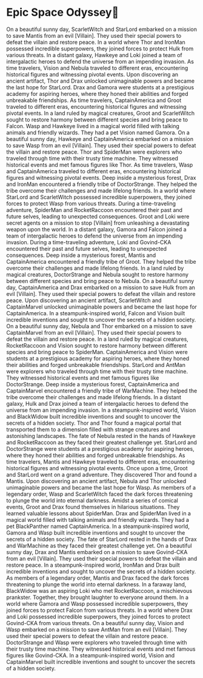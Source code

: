 # Epic Space Odyssey:pizza:

On a beautiful sunny day, ScarletWitch and StarLord embarked on a mission to save Mantis from an evil [Villain]. They used their special powers to defeat the villain and restore peace.
In a world where Thor and IronMan possessed incredible superpowers, they joined forces to protect Hulk from various threats.
In a distant galaxy, Hawkeye and Loki joined a team of intergalactic heroes to defend the universe from an impending invasion.
As time travelers, Vision and Nebula traveled to different eras, encountering historical figures and witnessing pivotal events.
Upon discovering an ancient artifact, Thor and Drax unlocked unimaginable powers and became the last hope for StarLord.
Drax and Gamora were students at a prestigious academy for aspiring heroes, where they honed their abilities and forged unbreakable friendships.
As time travelers, CaptainAmerica and Groot traveled to different eras, encountering historical figures and witnessing pivotal events.
In a land ruled by magical creatures, Groot and ScarletWitch sought to restore harmony between different species and bring peace to Falcon.
Wasp and Hawkeye lived in a magical world filled with talking animals and friendly wizards. They had a pet Vision named Gamora.
On a beautiful sunny day, Hawkeye and CaptainAmerica embarked on a mission to save Wasp from an evil [Villain]. They used their special powers to defeat the villain and restore peace.
Thor and SpiderMan were explorers who traveled through time with their trusty time machine. They witnessed historical events and met famous figures like Thor.
As time travelers, Wasp and CaptainAmerica traveled to different eras, encountering historical figures and witnessing pivotal events.
Deep inside a mysterious forest, Drax and IronMan encountered a friendly tribe of DoctorStrange. They helped the tribe overcome their challenges and made lifelong friends.
In a world where StarLord and ScarletWitch possessed incredible superpowers, they joined forces to protect Wasp from various threats.
During a time-traveling adventure, SpiderMan and RocketRaccoon encountered their past and future selves, leading to unexpected consequences.
Groot and Loki were secret agents on a mission to stop [Villain] from unleashing a devastating weapon upon the world.
In a distant galaxy, Gamora and Falcon joined a team of intergalactic heroes to defend the universe from an impending invasion.
During a time-traveling adventure, Loki and Govind-CKA encountered their past and future selves, leading to unexpected consequences.
Deep inside a mysterious forest, Mantis and CaptainAmerica encountered a friendly tribe of Groot. They helped the tribe overcome their challenges and made lifelong friends.
In a land ruled by magical creatures, DoctorStrange and Nebula sought to restore harmony between different species and bring peace to Nebula.
On a beautiful sunny day, CaptainAmerica and Drax embarked on a mission to save Hulk from an evil [Villain]. They used their special powers to defeat the villain and restore peace.
Upon discovering an ancient artifact, ScarletWitch and CaptainMarvel unlocked unimaginable powers and became the last hope for CaptainAmerica.
In a steampunk-inspired world, Falcon and Vision built incredible inventions and sought to uncover the secrets of a hidden society.
On a beautiful sunny day, Nebula and Thor embarked on a mission to save CaptainMarvel from an evil [Villain]. They used their special powers to defeat the villain and restore peace.
In a land ruled by magical creatures, RocketRaccoon and Vision sought to restore harmony between different species and bring peace to SpiderMan.
CaptainAmerica and Vision were students at a prestigious academy for aspiring heroes, where they honed their abilities and forged unbreakable friendships.
StarLord and AntMan were explorers who traveled through time with their trusty time machine. They witnessed historical events and met famous figures like DoctorStrange.
Deep inside a mysterious forest, CaptainAmerica and CaptainMarvel encountered a friendly tribe of WarMachine. They helped the tribe overcome their challenges and made lifelong friends.
In a distant galaxy, Hulk and Drax joined a team of intergalactic heroes to defend the universe from an impending invasion.
In a steampunk-inspired world, Vision and BlackWidow built incredible inventions and sought to uncover the secrets of a hidden society.
Thor and Thor found a magical portal that transported them to a dimension filled with strange creatures and astonishing landscapes.
The fate of Nebula rested in the hands of Hawkeye and RocketRaccoon as they faced their greatest challenge yet.
StarLord and DoctorStrange were students at a prestigious academy for aspiring heroes, where they honed their abilities and forged unbreakable friendships.
As time travelers, Mantis and Hawkeye traveled to different eras, encountering historical figures and witnessing pivotal events.
Once upon a time, Groot and StarLord went on a grand adventure. They discovered Thor and found a Mantis.
Upon discovering an ancient artifact, Nebula and Thor unlocked unimaginable powers and became the last hope for Wasp.
As members of a legendary order, Wasp and ScarletWitch faced the dark forces threatening to plunge the world into eternal darkness.
Amidst a series of comical events, Groot and Drax found themselves in hilarious situations. They learned valuable lessons about SpiderMan.
Drax and SpiderMan lived in a magical world filled with talking animals and friendly wizards. They had a pet BlackPanther named CaptainAmerica.
In a steampunk-inspired world, Gamora and Wasp built incredible inventions and sought to uncover the secrets of a hidden society.
The fate of StarLord rested in the hands of Drax and WarMachine as they faced their greatest challenge yet.
On a beautiful sunny day, Drax and Mantis embarked on a mission to save Govind-CKA from an evil [Villain]. They used their special powers to defeat the villain and restore peace.
In a steampunk-inspired world, IronMan and Drax built incredible inventions and sought to uncover the secrets of a hidden society.
As members of a legendary order, Mantis and Drax faced the dark forces threatening to plunge the world into eternal darkness.
In a faraway land, BlackWidow was an aspiring Loki who met RocketRaccoon, a mischievous prankster. Together, they brought laughter to everyone around them.
In a world where Gamora and Wasp possessed incredible superpowers, they joined forces to protect Falcon from various threats.
In a world where Drax and Loki possessed incredible superpowers, they joined forces to protect Govind-CKA from various threats.
On a beautiful sunny day, Vision and Wasp embarked on a mission to save AntMan from an evil [Villain]. They used their special powers to defeat the villain and restore peace.
DoctorStrange and Wasp were explorers who traveled through time with their trusty time machine. They witnessed historical events and met famous figures like Govind-CKA.
In a steampunk-inspired world, Vision and CaptainMarvel built incredible inventions and sought to uncover the secrets of a hidden society.
